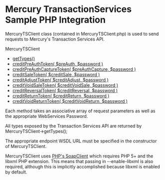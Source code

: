 Mercury TransactionServices Sample PHP Integration
==================================================

MercuryTSClient class (contained in MercuryTSClient.php) is used to send requests to Mercury's Transaction Services API.

MercuryTSClient
 - [getTypes()](https://hc.mercurydev.net/tws/transactionservice.asmx?WSDL)
 - [creditPreAuthToken( $preAuth, $password )](https://hc.mercurydev.net/tws/transactionservice.asmx?op=CreditPreAuthToken)
 - [creditPreAuthCaptureToken( $preAuthCapture, $password )](https://hc.mercurydev.net/tws/transactionservice.asmx?op=CreditPreAuthCaptureToken)
 - [creditSaleToken( $creditSale, $password )](https://hc.mercurydev.net/tws/transactionservice.asmx?op=CreditSaleToken)
 - [creditAdjustToken( $creditAdjust, $password ) ](https://hc.mercurydev.net/tws/transactionservice.asmx?op=CreditAdjustToken)
 - [creditVoidSaleToken( $creditVoidSale, $password ) ](https://hc.mercurydev.net/tws/transactionservice.asmx?op=CreditVoidSaleToken)
 - [creditReversalToken( $creditReversal, $password ) ](https://hc.mercurydev.net/tws/transactionservice.asmx?op=CreditReversalToken)
 - [creditReturnToken( $creditReturn, $password ) ](https://hc.mercurydev.net/tws/transactionservice.asmx?op=CreditReturnToken)
 - [creditVoidReturnToken( $creditVoidReturn, $password ) ](https://hc.mercurydev.net/tws/transactionservice.asmx?op=CreditVoidReturnToken) 

Each method takes an associative array of request parameters as well as the appropriate WebServices Password.

All types exposed by the Transaction Services API are returned by MercuryTSClient->getTypes();

The appropriate endpoint WSDL URL must be specified in the constructor of MercuryTSClient.

MercuryTSClient uses [PHP's SoapClient](http://php.net/manual/en/class.soapclient.php) which requires PHP 5+ and the libxml PHP extension. This means that passing in --enable-libxml is also required, although this is implicitly accomplished because libxml is enabled by default.

